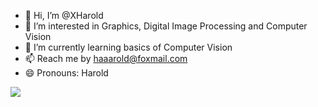 - 👋 Hi, I’m @XHarold
- 👀 I’m interested in Graphics, Digital Image Processing and Computer Vision
- 🌱 I’m currently learning basics of Computer Vision
- 📫 Reach me by haaarold@foxmail.com
- 😄 Pronouns: Harold

![](https://stats.justsong.cn/api/leetcode?username=xharold&cn=true)

<!---
XHarold/XHarold is a ✨ special ✨ repository because its `README.md` (this file) appears on your GitHub profile.
You can click the Preview link to take a look at your changes.
--->

